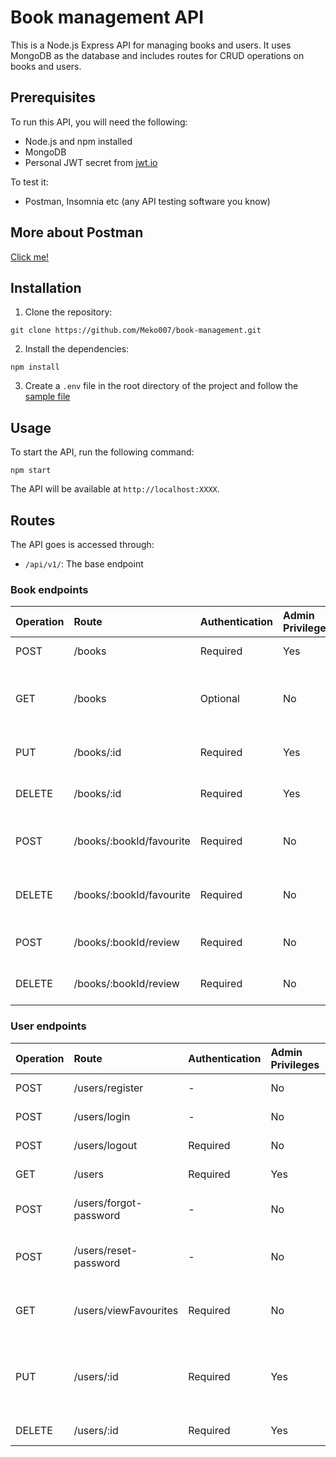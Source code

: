 # Book management API

This is a Node.js Express API for managing books and users. It uses MongoDB as the database and includes routes for CRUD operations on books and users.

## Prerequisites

To run this API, you will need the following:

- Node.js and npm installed
- MongoDB
- Personal JWT secret from [jwt.io](https://jwt.io/)

To test it:
- Postman, Insomnia etc (any API testing software you know)

## More about Postman

[Click me!](https://learning.postman.com/docs/introduction/overview/)

## Installation

1. Clone the repository:

```
git clone https://github.com/Meko007/book-management.git
```

2. Install the dependencies:

```
npm install
```

3. Create a `.env` file in the root directory of the project and follow the [sample file](./.env.sample)


## Usage

To start the API, run the following command:

```
npm start
```

The API will be available at `http://localhost:XXXX`.

## Routes

The API goes is accessed through:

- `/api/v1/`: The base endpoint

### Book endpoints

| Operation | Route | Authentication | Admin Privileges | Unique user | Description |
|:----------|:------|:---------------|:-----------------|:------------|:------------|
| POST | /books | Required | Yes | No | Creates a new book |
| GET | /books | Optional | No | No | Returns all books if no query parameters are given |
| PUT | /books/:id | Required | Yes | No | Updates book by its id |
| DELETE | /books/:id | Required | Yes | No | Deletes book by its id |
| POST | /books/:bookId/favourite | Required | No | Yes | Adds a book as a user's favourite |
| DELETE | /books/:bookId/favourite | Required | No | Yes | Deletes book from a user's favourites |
| POST | /books/:bookId/review | Required | No | Yes | User reviews a book
| DELETE | /books/:bookId/review | Required | No | Yes | User deletes review

### User endpoints

| Operation | Route | Authentication | Admin Privileges | Unique user | Description |
|:----------|:------|:---------------|:-----------------|:------------|:------------|
| POST | /users/register | - | No | - | Registers a new user |
| POST | /users/login | - | No | Yes | Logs in user |
| POST | /users/logout | Required | No | Yes | Logs out user |
| GET | /users | Required | Yes | - | Get all users |
| POST | /users/forgot-password | - | No | Yes | User forgets password |
| POST | /users/reset-password | - | No | Yes | User requests to change password |
| GET | /users/viewFavourites | Required | No | Yes | User views their favourite books |
| PUT | /users/:id | Required | Yes | - | Updates a user's suspension and/or admin status |
| DELETE | /users/:id | Required | Yes | - | Deletes a user |
